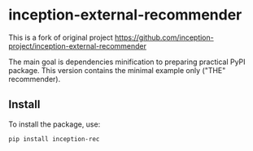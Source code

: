 # inception-external-recommender

This is a fork of original project 
https://github.com/inception-project/inception-external-recommender

The main goal is dependencies minification to preparing  practical PyPI
package. This version contains the minimal example only ("THE" recommender).

## Install
To install the package, use: 

```
pip install inception-rec
```